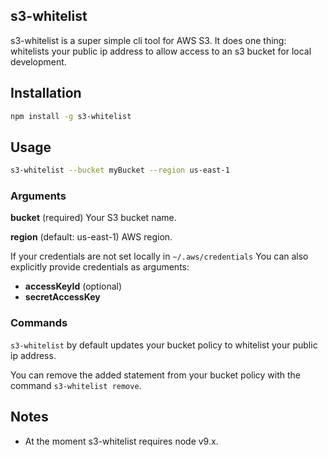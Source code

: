## s3-whitelist

s3-whitelist is a super simple cli tool for AWS S3. It does one thing: whitelists your public ip address to allow access to an s3 bucket for local development.

## Installation

```bash
npm install -g s3-whitelist
```

## Usage

```bash
s3-whitelist --bucket myBucket --region us-east-1
```

### Arguments

**bucket** (required)
Your S3 bucket name.

**region** (default: us-east-1)
AWS region.

If your credentials are not set locally in `~/.aws/credentials` You can also explicitly provide credentials as arguments:
 - **accessKeyId** (optional)
 - **secretAccessKey**

### Commands

`s3-whitelist` by default updates your bucket policy to whitelist your public ip address.

You can remove the added statement from your bucket policy with the command `s3-whitelist remove`. 


## Notes

- At the moment s3-whitelist requires node v9.x.
